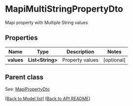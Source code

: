# MapiMultiStringPropertyDto

Mapi property with Multiple String values             

## Properties
Name | Type | Description | Notes
------------ | ------------- | ------------- | -------------
**values** | **List&lt;String&gt;** | Property values              |  [optional]

## Parent class

See: [MapiPropertyDto](MapiPropertyDto.md)



[[Back to Model list]](Models.md) [[Back to API README]](README.md)
